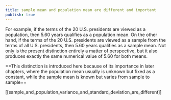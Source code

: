 ```yaml
---
title: sample mean and population mean are different and important
publish: true
---
```


For example, if the terms of the 20 U.S. presidents are viewed as a population, then 5.60 years qualifies as a population mean. On the other hand, if the terms of the 20 U.S. presidents are viewed as a sample from the terms of all U.S. presidents, then 5.60 years qualifies as a sample mean. Not only is the present distinction entirely a matter of perspective, but it also produces exactly the same numerical value of 5.60 for both means.

==This distinction is introduced here because of its importance in later chapters, where the population mean usually is unknown but fixed as a constant, while the sample mean is known but varies from sample to sample==

[[sample_and_population_variance_and_standard_deviation_are_different]]




